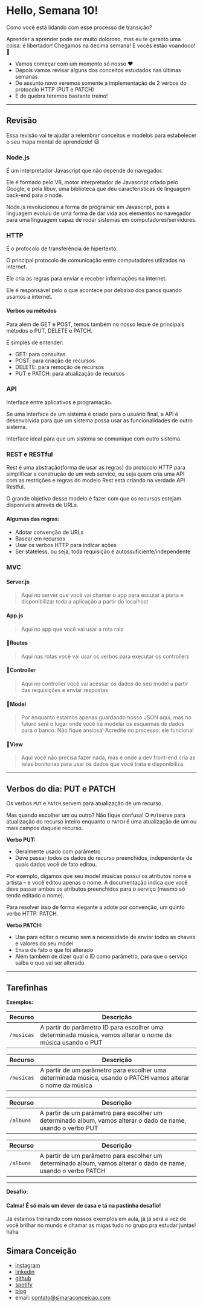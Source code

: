 # Hello, Semana 10!

Como você está lidando com esse processo de transição? 

Aprender a aprender pode ser muito doloroso, mas eu te garanto uma coisa: é libertador! Chegamos na décima semana! E vocês estão voandooo!  🚀

* Vamos começar com um momento só nosso ❤️
* Depois vamos revisar alguns dos conceitos estudados nas últimas semanas
* De assunto novo veremos somente a implementação de 2 verbos do protocolo HTTP (PUT e PATCH)
* E de quebra teremos bastante treino!

---

## Revisão

Essa revisão vai te ajudar a relembrar conceitos e modelos para estabelecer o seu mapa mental de aprendizdo! 😃

### Node.js

É um interpretador Javascript que não depende do navegador. 

Ele é formado pelo V8, motor interpretador de Javascript criado pelo Google, e pela libuv, uma biblioteca que deu características de linguagem back-end para o node.

Node.js revolucionou a forma de programar em Javascript, pois a linguagem evoluiu de uma forma de dar vida aos elementos no navegador para uma linguagem capaz de rodar sistemas em computadores/servidores.

### HTTP

É o protocolo de transferência de hipertexto. 

O principal protocolo de comunicação entre computadores utilzados na internet.

Ele cria as regras para enviar e receber informações na internet.

Ele é responsável pelo o que acontece por debaixo dos panos quando usamos a internet.

#### Verbos ou métodos

Para além de GET e POST, temos também no nosso leque de principais métodos o PUT, DELETE e PATCH.

É simples de entender:

* GET: para consultas
* POST: para criação de recursos
* DELETE: para remoção de recursos
* PUT e PATCH: para atualização de recursos


### API

Interface entre aplicativos e programação.

Se uma interface de um sistema é criado para o usuário final, a API é desenvolvida para que um sistema possa usar as funcionalidades de outro sistema.

Interface ideal para que um sistema se comunique com outro sistema.

### REST e RESTful

Rest é uma abstração(forma de usar as regras) do protocolo HTTP para simplificar a construção de um web service, ou seja quem cria uma API com as restrições e regras do modelo Rest está criando na verdade API Restful.

O grande objetivo desse modelo é fazer com que os recursos estejam disponíveis através de URLs.

#### Algumas das regras: 

* Adotar convenção de URLs
* Basear em recursos
* Usar os verbos HTTP para indicar ações
* Ser stateless, ou seja, toda requisição é autossuficiente/independente

### MVC


#### Server.js
> Aqui no server que você vai chamar o app para escutar a porta e disponibilizar toda a aplicação a partir do localhost

#### App.js
> Aqui no app que você vai usar a rota raiz 

#### 📂Routes
>  Aqui nas rotas você vai usar os verbos para  executar os controllers 

#### 📂Controller
> Aqui no controller você vai acessar os dados do seu model a partir das requisições e enviar respostas

#### 📂Model
> Por enquanto estamos apenas guardando nosso JSON aqui, mas no futuro será o lugar onde você irá modelar os esquemas de dados para o banco. Não fique ansiosa! Acredite no processo, ele funciona!

#### 📂View
> Aqui você não precisa fazer nada, mas é onde a dev front-end cria as telas bonitonas para usar os dados que você trata e disponibiliza.


---

## Verbos do dia: PUT e PATCH

Os verbos `PUT` e `PATCH` servem para atualização de um recurso.

Mas quando escolher um ou outro? Não fique confusa! O `PUT`serve para atualização do recurso inteiro enquanto o `PATCH` é uma atualização de um ou mais campos daquele recurso.

**Verbo PUT:**

* Geralmente usado com parâmetro
* Deve passar todos os dados do recurso preenchidos, independente de quais dados você de fato editou. 

Por exemplo, digamos que seu model músicas possui os atributos nome e artista – e você editou apenas o nome. A documentação indica que você deve passar ambos os atributos preenchidos para o serviço (mesmo só tendo editado o nome).

Para resolver isso de forma elegante a adote por convenção, um quinto verbo HTTP: PATCH.

**Verbo PATCH:**

* Use para editar o recurso sem a necessidade de enviar todos as chaves e valores do seu model
* Envia de fato o que foi alterado 
* Além também de dizer qual o ID como parâmetro, para que o serviço saiba o que vai ser alterado.

---

## Tarefinhas

**Exemplos:**

| Recurso | Descrição |
| --- | --- |
| `/musicas` | A partir do parâmetro ID para escolher uma determinada música, vamos alterar o nome da música usando o PUT|

| Recurso | Descrição |
| --- | --- |
| `/musicas` | A partir de um parâmetro para escolher uma determinada música, usando o PATCH vamos alterar o nome da música|

| Recurso | Descrição |
| --- | --- |
| `/albuns` | A partir de um parâmetro para escolher um determinado album, vamos alterar o dado de name, usando o verbo PUT|

| Recurso | Descrição |
| --- | --- |
| `/albuns` |  A partir de um parâmetro para escolher um determinado album, vamos alterar o dado de name, usando o verbo PATCH|

---
**Desafio:**
#### Calma! É só mais um dever de casa e tá na pastinha desafio!

Já estamos treinando com nossos exemplos em aula, já já será a vez de você brilhar no mundo e chamar as migas tudo no grupo pra estudar juntas! haha

## Simara Conceição
- [instagram](https://www.instagram.com/simara_conceicao)
- [linkedin](https://www.linkedin.com/in/simaraconceicao/)
- [github](https://github.com/simaraconceicao)
- [spotify](https://open.spotify.com/show/59vCz4TY6tPHXW26qJknh3)
- [blog](https://simaraconceicao.com/blog)
- email: contato@simaraconceicao.com
